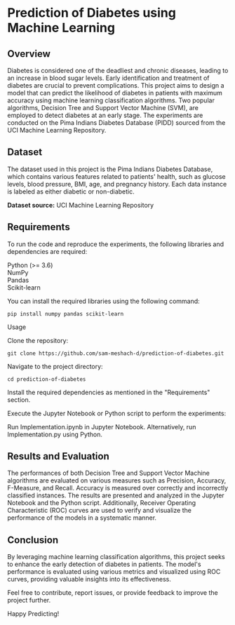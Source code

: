 # Prediction of Diabetes using Machine Learning

## Overview

Diabetes is considered one of the deadliest and chronic diseases, leading to an increase in blood sugar levels. Early identification and treatment of diabetes are crucial to prevent complications. This project aims to design a model that can predict the likelihood of diabetes in patients with maximum accuracy using machine learning classification algorithms. 
Two popular algorithms, Decision Tree and Support Vector Machine (SVM), are employed to detect diabetes at an early stage. The experiments are conducted on the Pima Indians Diabetes Database (PIDD) sourced from the UCI Machine Learning Repository.

## Dataset

The dataset used in this project is the Pima Indians Diabetes Database, which contains various features related to patients' health, such as glucose levels, blood pressure, BMI, age, and pregnancy history. Each data instance is labeled as either diabetic or non-diabetic.

**Dataset source:** UCI Machine Learning Repository

## Requirements  
To run the code and reproduce the experiments, the following libraries and dependencies are required:

Python (>= 3.6)  
NumPy  
Pandas  
Scikit-learn  

You can install the required libraries using the following command:

```pip install numpy pandas scikit-learn```  

Usage  

Clone the repository:

```git clone https://github.com/sam-meshach-d/prediction-of-diabetes.git```  

Navigate to the project directory:  

```cd prediction-of-diabetes```

Install the required dependencies as mentioned in the "Requirements" section.

Execute the Jupyter Notebook or Python script to perform the experiments:

Run Implementation.ipynb in Jupyter Notebook.
Alternatively, run Implementation.py using Python.

## Results and Evaluation
The performances of both Decision Tree and Support Vector Machine algorithms are evaluated on various measures such as Precision, Accuracy, F-Measure, and Recall. Accuracy is measured over correctly and incorrectly classified instances. The results are presented and analyzed in the Jupyter Notebook and the Python script.
Additionally, Receiver Operating Characteristic (ROC) curves are used to verify and visualize the performance of the models in a systematic manner.

## Conclusion
By leveraging machine learning classification algorithms, this project seeks to enhance the early detection of diabetes in patients. The model's performance is evaluated using various metrics and visualized using ROC curves, providing valuable insights into its effectiveness.

Feel free to contribute, report issues, or provide feedback to improve the project further.

Happy Predicting!
